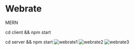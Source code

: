 # Webrate
MERN

cd client && npm start

cd server && npm start
![webrate1](https://github.com/Vol4tile/Webrate/assets/104697209/c2800f53-9d45-4458-8664-3b232cc2eead)
![webrate2](https://github.com/Vol4tile/Webrate/assets/104697209/7d325216-ab05-4620-940f-9b81dc37b865)
![webrate3](https://github.com/Vol4tile/Webrate/assets/104697209/bfa48c44-f1a0-4bce-aea5-84e5e1d12264)

